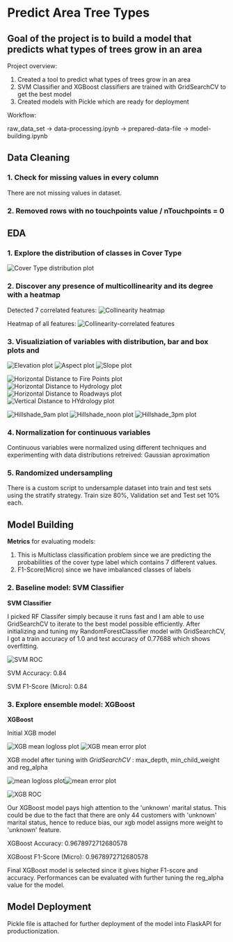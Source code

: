 # Predict Area Tree Types

## Goal of the project is to build a model that predicts what types of trees grow in an area

Project overview:
1. Created a tool to predict what types of trees grow in an area
2. SVM Classifier and XGBoost classifiers are trained with GridSearchCV to get the best model
3. Created models  with Pickle which are ready for deployment

Workflow:

raw_data_set -> data-processing.ipynb -> prepared-data-file -> model-building.ipynb

## Data Cleaning

### 1. Check for missing values in every column

There are not missing values in dataset.

### 2. Removed rows with no touchpoints value / nTouchpoints = 0

## EDA

### 1. Explore the distribution of classes in Cover Type

![Cover Type distribution plot](/images/cover_type_distribution.png)

### 2. Discover any presence of multicollinearity and its degree with a heatmap

Detected 7 correlated features:
![Collinearity heatmap](/images/all_correlations.png)

Heatmap of all features:
![Collinearity-correlated features](/images/correlated_features.png)

### 3. Visualiziation of variables with distribution, bar and box plots and

![Elevation plot](/images/Elevation_distribution.png)
![Aspect plot](/images/Aspect_distribution.png)
![Slope plot](/images/Slope_distribution.png)

![Horizontal Distance to Fire Points plot](/images/horizontal_distance_to_fire_points.png)
![Horizontal Distance to Hydrology plot](/images/horizontal_distance_to_hydrology_distribution.png)
![Horizontal Distance to Roadways plot](/images/horizontal_distance_to_roadways_distribution.png)
![Vertical Distance to HYdrology plot](/images/vertical_distrance_to_hydrology_distribution.png)

![Hillshade_9am plot](/images/hillshade_9am.png)
![Hillshade_noon plot](/images/hillshade_noon.png)
![Hillshade_3pm plot](/images/hillshade_3pm.png)

### 4. Normalization for continuous variables

Continuous variables were normalized using different techniques and experimenting with data distributions retreived:
Gaussian aproximation

### 5. Randomized undersampling

There is a custom script to undersample dataset into train and test sets using the stratify strategy. Train size 80%, Validation set and Test set 10% each.

## Model Building

**Metrics** for evaluating models: 
1. This is Multiclass classification problem since we are predicting the probabilities of the cover type label which contains 7 different values.
2. F1-Score(Micro) since we have imbalanced classes of labels

### 2. Baseline model:  **SVM Classifier**

**SVM Classifier**

I picked RF Classifer simply because it runs fast and I am able to use GridSearchCV to iterate to the best model possible efficiently. 
After initializing and tuning my RandomForestClassifier model with GridSearchCV, I got a train accuracy of 1.0 and test 
accuracy of 0.77688 which shows overfitting.

![SVM ROC](/images/svm_rbf_roc.png)

SVM Accuracy: 0.84

SVM F1-Score (Micro): 0.84

### 3. Explore ensemble model: **XGBoost**

**XGBoost**

Initial XGB model

![XGB mean logloss plot](/images/xgb_mlogloss.png)
![XGB mean error plot](/images/xlb_merror.png)

XGB model after tuning with *GridSearchCV* : max_depth, min_child_weight and reg_alpha

![mean logloss plot](/images/plot18.png)![mean error plot](/images/plot19.png)

![XGB ROC](/images/xlb_roc.png)

Our XGBoost model pays high attention to the 'unknown' marital status. This could be due to the fact that there are only 44 customers with 'unknown' marital status, hence to reduce bias, our xgb model assigns more weight to 'unknown' feature.

XGBoost Accuracy: 0.9678972712680578

XGBoost F1-Score (Micro): 0.9678972712680578

Final XGBoost model is selected since it gives higher F1-score and accuracy. Performances can be evaluated with further tuning the reg_alpha value for the model.

## Model Deployment

Pickle file is attached for further deployment of the model into FlaskAPI for productionization.
